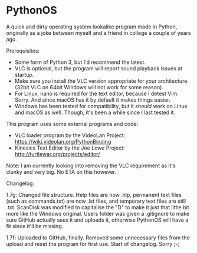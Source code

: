 # PythonOS
A quick and dirty operating system lookalike program made in Python, originally as a joke between myself and a friend in college a couple of years ago.

Prerequisites:
 - Some form of Python 3, but I'd recommend the latest.
 - VLC is optional, but the program will report sound playback issues at startup.
 - Make sure you install the VLC version appropriate for your architecture (32bit VLC on 64bit Windows will not work for some reason).
 - For Linux, nano is required for the text editor, because I detest Vim. Sorry. And since macOS has it by default it makes things easier.
 - Windows has been tested for compatibility, but it *should* work on Linux and macOS as well. Though, it's been a while since I last tested it.

This program uses some external programs and code:

 - VLC loader program by the VideoLan Project: https://wiki.videolan.org/PythonBinding
 - Kinesics Text Editor by the Joe Lowe Project: http://turtlewar.org/projects/editor/

Note: I am currently looking into removing the VLC requirement as it's clunky and very big. No ETA on this however.

Changelog:

1.7g:
Changed file structure. Help files are now .hlp, permanent text files (such as commands.txt) are now .lst files, and temporary text files are still .txt.
ScanDisk was modified to capitalise the "D" to make it just that little bit more like the Windows original.
Users folder was given a .gitignore to make sure GitHub actually sees it and uploads it, otherwise PythonOS will have a fit since it'll be missing.

1.7f:
Uploaded to GitHub, finally. Removed some unnecessary files from the upload and reset the program for first use.
Start of changelog. Sorry ;-;